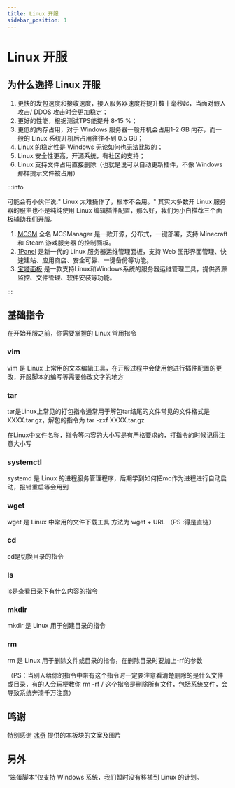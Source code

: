 ```yaml
---
title: Linux 开服
sidebar_position: 1
---
```


# Linux 开服

## 为什么选择 Linux 开服

1. 更快的发包速度和接收速度，接入服务器速度将提升数十毫秒起，当面对假人攻击/ DDOS 攻击时会更加稳定；
2. 更好的性能，根据测试TPS能提升 8-15 %；
3. 更低的内存占用，对于 Windows 服务器一般开机会占用1-2 GB 内存，而一般的 Linux 系统开机后占用往往不到 0.5 GB；
4. Linux 的稳定性是 Windows 无论如何也无法比拟的；
5. Linux 安全性更高，开源系统，有社区的支持；
6. Linux 支持文件占用直接删除（也就是说可以自动更新插件，不像 Windows 那样提示文件被占用）

:::info

可能会有小伙伴说:" Linux 太难操作了，根本不会用。" 其实大多数开 Linux 服务器的服主也不是纯纯使用 Linux 编辑插件配置，那么好，我们为小白推荐三个面板辅助我们开服。

1. [MCSM](https://docs.mcsmanager.com/zh_cn/) 全名 MCSManager 是一款开源，分布式，一键部署，支持 Minecraft 和 Steam 游戏服务器 的控制面板。
2. [1Panel](https://1panel.cn/) 是新一代的 Linux 服务器运维管理面板，支持 Web 图形界面管理、快速建站、应用商店、安全可靠、一键备份等功能。
3. [宝塔面板](https://www.bt.cn/) 是一款支持Linux和Windows系统的服务器运维管理工具，提供资源监控、文件管理、软件安装等功能。

:::

## 基础指令

在开始开服之前，你需要掌握的 Linux 常用指令

### vim

vim 是 Linux 上常用的文本编辑工具，在开服过程中会使用他进行插件配置的更改，开服脚本的编写等需要修改文字的地方

### tar

tar是Linux上常见的打包指令通常用于解包tar结尾的文件常见的文件格式是XXXX.tar.gz，解包的指令为 tar -zxf XXXX.tar.gz

在Linux中文件名称，指令等内容的大小写是有严格要求的，打指令的时候记得注意大小写

### systemctl

systemd 是 Linux 的进程服务管理程序，后期学到如何把mc作为进程进行自动启动，报错重启等会用到

### wget

wget 是 Linux 中常用的文件下载工具 方法为 wget + URL （PS :得是直链）

### cd

cd是切换目录的指令

### ls

ls是查看目录下有什么内容的指令

### mkdir

mkdir 是 Linux 用于创建目录的指令

### rm

rm 是 Linux 用于删除文件或目录的指令，在删除目录时要加上-rf的参数

（PS：当别人给你的指令中带有这个指令时一定要注意看清楚删除的是什么文件或目录，有的人会玩梗教你 rm -rf / 这个指令是删除所有文件，包括系统文件，会导致系统奔溃千万注意）

## 鸣谢

特别感谢 [冰奇](https://github.com/IceBingQI) 提供的本板块的文案及图片

## 另外

“笨蛋脚本”仅支持 Windows 系统，我们暂时没有移植到 Linux 的计划。
